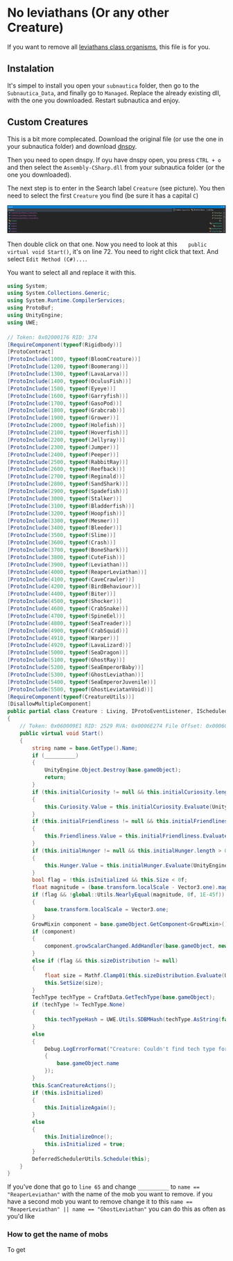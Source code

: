 # No leviathans (Or any other Creature)

If you want to remove all [leviathans class organisms](https://subnautica.fandom.com/wiki/Leviathan_Class_Organisms), this file is for you.

## Instalation
It's simpel to install you open your ```subnautica``` folder, then go to the ```Subnautica_Data```, and finally go to ```Managed```. Replace the already existing dll, with the one you downloaded. Restart subnautica and enjoy.


## Custom Creatures
This is a bit more complecated. Download the original file (or use the one in your subnautica folder) and download [dnspy](https://dnspy.co/download/).

Then you need to open dnspy. If oyu have dnspy open, you press ```CTRL + o``` and then select the ```Assembly-CSharp.dll``` from your subnautica folder (or the one you downloaded). 

The next step is to enter in the Search label ```Creature``` (see picture). You then need to select the first ```Creature``` you find (be sure it has a capital ```C```)

![Creature Search](./tmp/creature.png)


Then double click on that one. Now you need to look at this ```   public virtual void Start()```, it's on line 72. You need to right click that text. And select ```Edit Method (C#)...```.


You want to select all and replace it with this.
```c#
using System;
using System.Collections.Generic;
using System.Runtime.CompilerServices;
using ProtoBuf;
using UnityEngine;
using UWE;

// Token: 0x02000176 RID: 374
[RequireComponent(typeof(Rigidbody))]
[ProtoContract]
[ProtoInclude(1000, typeof(BloomCreature))]
[ProtoInclude(1200, typeof(Boomerang))]
[ProtoInclude(1300, typeof(LavaLarva))]
[ProtoInclude(1400, typeof(OculusFish))]
[ProtoInclude(1500, typeof(Eyeye))]
[ProtoInclude(1600, typeof(Garryfish))]
[ProtoInclude(1700, typeof(GasoPod))]
[ProtoInclude(1800, typeof(Grabcrab))]
[ProtoInclude(1900, typeof(Grower))]
[ProtoInclude(2000, typeof(Holefish))]
[ProtoInclude(2100, typeof(Hoverfish))]
[ProtoInclude(2200, typeof(Jellyray))]
[ProtoInclude(2300, typeof(Jumper))]
[ProtoInclude(2400, typeof(Peeper))]
[ProtoInclude(2500, typeof(RabbitRay))]
[ProtoInclude(2600, typeof(Reefback))]
[ProtoInclude(2700, typeof(Reginald))]
[ProtoInclude(2800, typeof(SandShark))]
[ProtoInclude(2900, typeof(Spadefish))]
[ProtoInclude(3000, typeof(Stalker))]
[ProtoInclude(3100, typeof(Bladderfish))]
[ProtoInclude(3200, typeof(Hoopfish))]
[ProtoInclude(3300, typeof(Mesmer))]
[ProtoInclude(3400, typeof(Bleeder))]
[ProtoInclude(3500, typeof(Slime))]
[ProtoInclude(3600, typeof(Crash))]
[ProtoInclude(3700, typeof(BoneShark))]
[ProtoInclude(3800, typeof(CuteFish))]
[ProtoInclude(3900, typeof(Leviathan))]
[ProtoInclude(4000, typeof(ReaperLeviathan))]
[ProtoInclude(4100, typeof(CaveCrawler))]
[ProtoInclude(4200, typeof(BirdBehaviour))]
[ProtoInclude(4400, typeof(Biter))]
[ProtoInclude(4500, typeof(Shocker))]
[ProtoInclude(4600, typeof(CrabSnake))]
[ProtoInclude(4700, typeof(SpineEel))]
[ProtoInclude(4800, typeof(SeaTreader))]
[ProtoInclude(4900, typeof(CrabSquid))]
[ProtoInclude(4910, typeof(Warper))]
[ProtoInclude(4920, typeof(LavaLizard))]
[ProtoInclude(5000, typeof(SeaDragon))]
[ProtoInclude(5100, typeof(GhostRay))]
[ProtoInclude(5200, typeof(SeaEmperorBaby))]
[ProtoInclude(5300, typeof(GhostLeviathan))]
[ProtoInclude(5400, typeof(SeaEmperorJuvenile))]
[ProtoInclude(5500, typeof(GhostLeviatanVoid))]
[RequireComponent(typeof(CreatureUtils))]
[DisallowMultipleComponent]
public partial class Creature : Living, IProtoEventListener, IScheduledUpdateBehaviour, IManagedBehaviour, ICompileTimeCheckable, IMovementPlatform
{
	// Token: 0x060009E1 RID: 2529 RVA: 0x0006E274 File Offset: 0x0006C474
	public virtual void Start()
	{
		string name = base.GetType().Name;
		if (__________)
		{
			UnityEngine.Object.Destroy(base.gameObject);
			return;
		}
		if (this.initialCuriosity != null && this.initialCuriosity.length > 0)
		{
			this.Curiosity.Value = this.initialCuriosity.Evaluate(UnityEngine.Random.value);
		}
		if (this.initialFriendliness != null && this.initialFriendliness.length > 0)
		{
			this.Friendliness.Value = this.initialFriendliness.Evaluate(UnityEngine.Random.value);
		}
		if (this.initialHunger != null && this.initialHunger.length > 0)
		{
			this.Hunger.Value = this.initialHunger.Evaluate(UnityEngine.Random.value);
		}
		bool flag = !this.isInitialized && this.Size < 0f;
		float magnitude = (base.transform.localScale - Vector3.one).magnitude;
		if (flag && !global::Utils.NearlyEqual(magnitude, 0f, 1E-45f))
		{
			base.transform.localScale = Vector3.one;
		}
		GrowMixin component = base.gameObject.GetComponent<GrowMixin>();
		if (component)
		{
			component.growScalarChanged.AddHandler(base.gameObject, new Event<float>.HandleFunction(this.OnGrowChanged));
		}
		else if (flag && this.sizeDistribution != null)
		{
			float size = Mathf.Clamp01(this.sizeDistribution.Evaluate(UnityEngine.Random.value));
			this.SetSize(size);
		}
		TechType techType = CraftData.GetTechType(base.gameObject);
		if (techType != TechType.None)
		{
			this.techTypeHash = UWE.Utils.SDBMHash(techType.AsString(false));
		}
		else
		{
			Debug.LogErrorFormat("Creature: Couldn't find tech type for creature name: {0}", new object[]
			{
				base.gameObject.name
			});
		}
		this.ScanCreatureActions();
		if (this.isInitialized)
		{
			this.InitializeAgain();
		}
		else
		{
			this.InitializeOnce();
			this.isInitialized = true;
		}
		DeferredSchedulerUtils.Schedule(this);
	}
}

```

If you've done that go to ```line 65``` and change ```__________``` to ```name == "ReaperLeviathan"``` with the name of the mob you want to remove. if you have a second mob you want to remove change it to this ```name == "ReaperLeviathan" || name == "GhostLeviathan"``` you can do this as often as you'd like


### How to get the name of mobs

To get